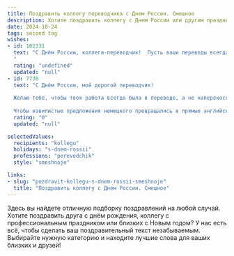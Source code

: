 ```yaml
---
title: Поздравить коллегу переводчика с Днем России. Смешное
description: Хотите поздравить коллегу с Днем России или другим праздником? Наш ИИ создаст незабываемое поздравление, а вы обязательно выделитесь среди других.  
date: 2024-10-24
tags: second tag
wishes:
- id: 102331
  text: "С Днём России, коллега-переводчик!  Пусть ваши переводы всегда будут безупречны, как и ваша способность находить смешные подтексты даже в самых скучных документах!  Желаю вам  в этот праздник не запутаться в падежах, а только в праздничных салютах!
  "
  rating: "undefined"
  updated: "null"
- id: 7730
  text: "С Днём России, мой дорогой переводчик!
  
  Желаю тебе, чтобы твоя работа всегда была в переводе, а не наперекосяк. Пусть твои фразы будут точными, как меткие выстрелы, а знания языков — такими же безграничными, как просторы нашей великой страны.
  
  Чтобы извилистые предложения немецкого превращались в прямые английские, а коварные иероглифы китайского обретали прозрачность русского. И помни: даже если мир перевернётся с ног на голову, ты будешь нашим переводчиком и спасителем!"
  rating: "0"
  updated: "null"

selectedValues:
  recipients: "kollegu"
  holidays: "s-dnem-rossii"
  professions: "perevodchik"
  style: "smeshnoje"

links:
- slug: "pozdravit-kollegu-s-dnem-rossii-smeshnoje"
  title: "Поздравить коллегу с Днем России. Смешное"
---
```


Здесь вы найдете отличную подборку поздравлений на любой случай. 
Хотите поздравить друга с днём рождения, коллегу с профессиональным праздником или близких с Новым годом? У нас есть всё, чтобы сделать ваш поздравительный текст незабываемым. Выбирайте нужную категорию и находите лучшие слова для ваших близких и друзей!
